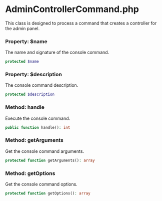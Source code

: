 # AdminControllerCommand.php

This class is designed to process a command that creates a controller for the admin panel.

### Property: $name
The name and signature of the console command.
```php
protected $name
```

### Property: $description
The console command description.
```php
protected $description
```

### Method: handle
Execute the console command.
```php
public function handle(): int
```

### Method: getArguments
Get the console command arguments.
```php
protected function getArguments(): array
```

### Method: getOptions
Get the console command options.
```php
protected function getOptions(): array
```
